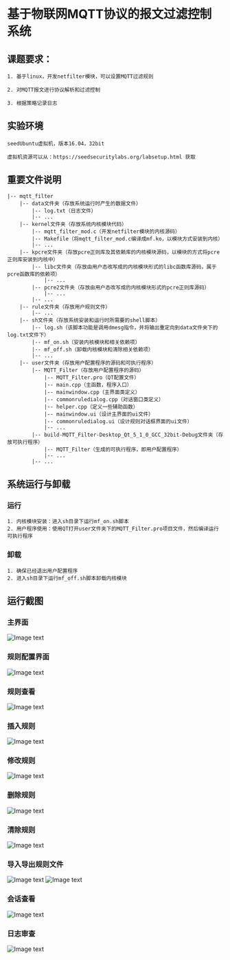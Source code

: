 # 基于物联网MQTT协议的报文过滤控制系统
## 课题要求：

    1. 基于linux，开发netfilter模块，可以设置MQTT过滤规则

    2. 对MQTT报文进行协议解析和过滤控制

    3. 根据策略记录日志

## 实验环境
    seedUbuntu虚拟机，版本16.04，32bit

    虚拟机资源可以从：https://seedsecuritylabs.org/labsetup.html 获取

## 重要文件说明
    |-- mqtt_filter
        |-- data文件夹（存放系统运行时产生的数据文件）
            |-- log.txt（日志文件）
            |-- ...
        |-- kernel文件夹（存放系统内核模块代码）
            |-- mqtt_filter_mod.c（开发netfilter模块的内核源码）
            |-- Makefile（将mqtt_filter_mod.c编译成mf.ko，以模块方式安装到内核）
            |-- ...
        |-- kpcre文件夹（存放pcre正则库及其依赖库的内核模块源码，以模块的方式将pcre正则库安装到内核中）
            |-- libc文件夹（存放由用户态改写成的内核模块形式的libc函数库源码，属于pcre函数库的依赖项）
                |-- ...
            |-- pcre2文件夹（存放由用户态改写成的内核模块形式的pcre正则库源码）
                |-- ...
            |-- ...
        |-- rule文件夹（存放用户规则文件）
            |-- ...
        |-- sh文件夹（存放系统安装和运行时所需要的shell脚本）
            |-- log.sh（该脚本功能是调用dmesg指令，并将输出重定向到data文件夹下的log.txt文件下）
            |-- mf_on.sh（安装内核模块和相关依赖项）
            |-- mf_off.sh（卸载内核模块和清除相关依赖项）
            |-- ...
        |-- user文件夹（存放用户配置程序的源码和可执行程序）
            |-- MQTT_Filter（存放用户配置程序的源码）
                |-- MQTT_Filter.pro（QT配置文件）
                |-- main.cpp（主函数，程序入口）
                |-- mainwindow.cpp（主界面类定义）
                |-- commonruledialog.cpp（对话窗口类定义）
                |-- helper.cpp（定义一些辅助函数）
                |-- mainwindow.ui（设计主界面的ui文件）
                |-- commonruledialog.ui（设计规则对话框界面的ui文件）
                |-- ...
            |-- build-MQTT_Filter-Desktop_Qt_5_1_0_GCC_32bit-Debug文件夹（存放可执行程序）
                |-- MQTT_Filter（生成的可执行程序，即用户配置程序）
                |-- ...
            |-- ...
 
## 系统运行与卸载
### 运行
    1. 内核模块安装：进入sh目录下运行mf_on.sh脚本
    2. 用户程序使用：使用QT打开user文件夹下的MQTT_Filter.pro项目文件，然后编译运行可执行程序

### 卸载
    1. 确保已经退出用户配置程序
    2. 进入sh目录下运行mf_off.sh脚本卸载内核模块
    
## 运行截图
### 主界面
![Image text](https://raw.githubusercontent.com/aimuller/mqtt_filter/master/image/%E4%B8%BB%E7%95%8C%E9%9D%A2.png)
### 规则配置界面
![Image text](https://raw.githubusercontent.com/aimuller/mqtt_filter/master/image/%E8%A7%84%E5%88%99%E9%85%8D%E7%BD%AE%E7%95%8C%E9%9D%A2.png)
### 规则查看
![Image text](https://raw.githubusercontent.com/aimuller/mqtt_filter/master/image/%E8%A7%84%E5%88%99%E6%9F%A5%E7%9C%8B.png)
### 插入规则
![Image text](https://raw.githubusercontent.com/aimuller/mqtt_filter/master/image/%E6%8F%92%E5%85%A5%E8%A7%84%E5%88%99.png)
### 修改规则
![Image text](https://raw.githubusercontent.com/aimuller/mqtt_filter/master/image/%E4%BF%AE%E6%94%B9%E8%A7%84%E5%88%99.png)
### 删除规则
![Image text](https://raw.githubusercontent.com/aimuller/mqtt_filter/master/image/%E5%88%A0%E9%99%A4%E8%A7%84%E5%88%99.png)
### 清除规则
![Image text](https://raw.githubusercontent.com/aimuller/mqtt_filter/master/image/%E6%B8%85%E9%99%A4%E8%A7%84%E5%88%99.png)
### 导入导出规则文件
![Image text](https://raw.githubusercontent.com/aimuller/mqtt_filter/master/image/%E5%AF%BC%E5%85%A5%E5%AF%BC%E5%87%BA%E8%A7%84%E5%88%99%E6%96%87%E4%BB%B6.png)
![Image text](https://raw.githubusercontent.com/aimuller/mqtt_filter/master/image/%E5%AF%BC%E5%85%A5%E8%A7%84%E5%88%99%E6%96%87%E4%BB%B6.png)
### 会话查看
![Image text](https://raw.githubusercontent.com/aimuller/mqtt_filter/master/image/%E4%BC%9A%E8%AF%9D%E6%9F%A5%E7%9C%8B.png)
### 日志审查
![Image text](https://raw.githubusercontent.com/aimuller/mqtt_filter/master/image/%E6%97%A5%E5%BF%97%E5%AE%A1%E6%9F%A5.png)

